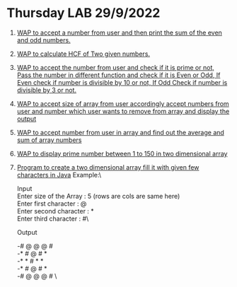 # Thursday LAB 29/9/2022
1. [WAP to accept a number from user and then print the sum of the even and odd numbers.](https://github.com/DhruvBhirud/javaThursdayLab/blob/main/02.LEC.29.9.2022/sumOfEvenOdd.java)
2. [WAP to calculate HCF of Two given numbers.](https://github.com/DhruvBhirud/javaThursdayLab/blob/main/02.LEC.29.9.2022/hcfOfTwoNo.java)
3. [WAP to accept the number from user and check if it is prime or not, Pass the number in different function and check if it is Even or Odd, If Even check if number is divisible by 10 or not, If Odd Check if number is divisible by 3 or not.]()
4. [WAP to accept size of array from user accordingly accept numbers from user and number which user wants to remove from array and display the output]()
5. [WAP to accept number from user in array and find out the average and sum of array numbers]()
6. [WAP to display prime number between 1 to 150 in two dimensional array]()
7. [Program to create a two dimensional array fill it with given few characters in Java]()
    Example:\

    Input\
    Enter size of the Array : 5 (rows are cols are same here)\
    Enter first character : @\
    Enter second character : *\
    Enter third character : #\

    Output

    -# @ @ @ # \
    -* # @ # * \
    -* * # * * \
    -* # @ # * \
    -# @ @ @ # \